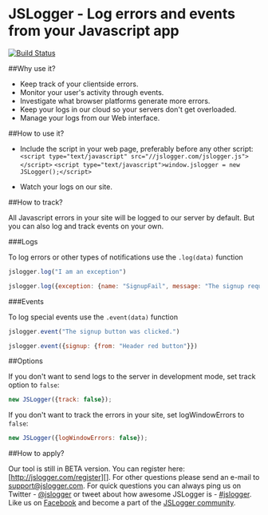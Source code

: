 JSLogger - Log errors and events from your Javascript app
========

[![Build Status](https://secure.travis-ci.org/jslogger/jslogger.png)](http://travis-ci.org/jslogger/jslogger)

##Why use it?

* Keep track of your clientside errors.
* Monitor your user's activity through events.
* Investigate what browser platforms generate more errors.
* Keep your logs in our cloud so your servers don't get overloaded.
* Manage your logs from our Web interface.

##How to use it?

* Include the script in your web page, preferably before any other script:
`<script type="text/javascript" src="//jslogger.com/jslogger.js"></script>`
`<script type="text/javascript">window.jslogger = new JSLogger();</script>`

* Watch your logs on our site.

##How to track?

All Javascript errors in your site will be logged to our server by default. But you can also log and track events on your own.

###Logs

To log errors or other types of notifications use the `.log(data)` function
```javascript
jslogger.log("I am an exception")
```
```javascript
jslogger.log({exception: {name: "SignupFail", message: "The signup request failed."}})
```

###Events

To log special events use the `.event(data)` function
```javascript
jslogger.event("The signup button was clicked.")
```
```javascript
jslogger.event({signup: {from: "Header red button"}})
```

##Options

If you don't want to send logs to the server in development mode, set track option to `false`:
```javascript
new JSLogger({track: false});
```
If you don't want to track the errors in your site, set logWindowErrors to `false`:
```javascript
new JSLogger({logWindowErrors: false});
```

##How to apply?

Our tool is still in BETA version. You can register here: [http://jslogger.com/register][]. For other questions please send an e-mail to [support@jslogger.com][].
For quick questions you can always ping us on Twitter - [@jslogger][] or tweet about how awesome JSLogger is - [#jslogger][].
Like us on [Facebook][] and become a part of the [JSLogger community][].

[http://jslogger.com/register]: http://jslogger.com/register
[support@jslogger.com]: mailto:support@jslogger.com?subject=JSLogger.com%20support
[@jslogger]: https://twitter.com/intent/tweet?text=@jslogger
[#jslogger]: https://twitter.com/intent/tweet?text=%23jslogger%20is%20awesome!
[Facebook]: http://facebook.com/jslogger
[JSLogger community]: http://facebook.com/jslogger
